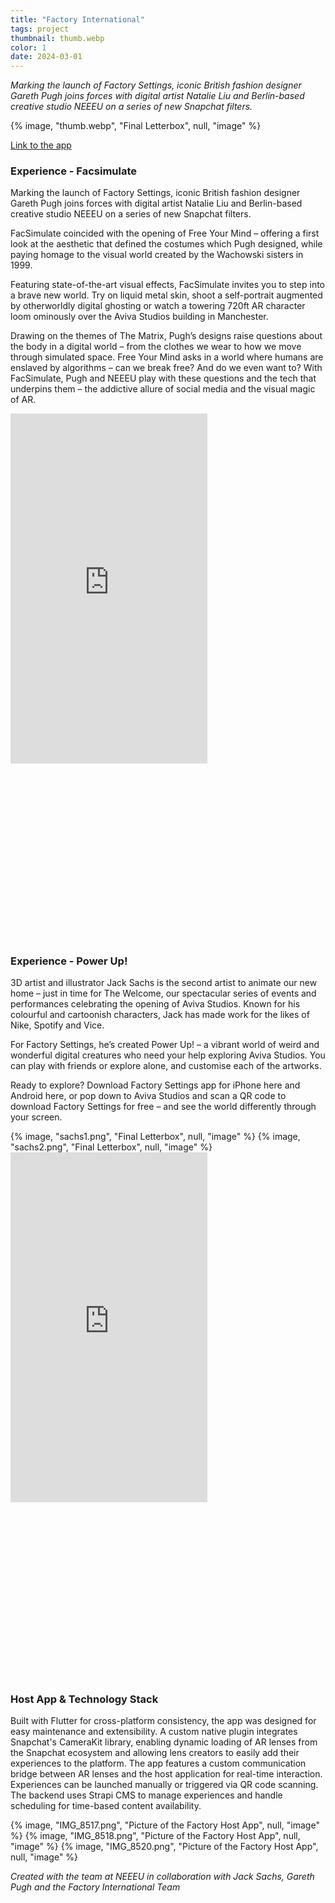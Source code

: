 ```yaml
---
title: "Factory International"
tags: project
thumbnail: thumb.webp
color: 1
date: 2024-03-01
---
```


*Marking the launch of Factory Settings, iconic British fashion designer Gareth Pugh joins forces with digital artist Natalie Liu and Berlin-based creative studio NEEEU on a series of new Snapchat filters.*

<span class="more"></span>

{% image, "thumb.webp", "Final Letterbox", null, "image" %}

[Link to the app](https://factoryinternational.org/whats-on/factory-settings/)

### Experience - Facsimulate

Marking the launch of Factory Settings, iconic British fashion designer Gareth Pugh joins forces with digital artist Natalie Liu and Berlin-based creative studio NEEEU on a series of new Snapchat filters.

FacSimulate coincided with the opening of Free Your Mind – offering a first look at the aesthetic that defined the costumes which Pugh designed, while paying homage to the visual world created by the Wachowski sisters in 1999.

Featuring state-of-the-art visual effects, FacSimulate invites you to step into a brave new world. Try on liquid metal skin, shoot a self-portrait augmented by otherworldly digital ghosting or watch a towering 720ft AR character loom ominously over the Aviva Studios building in Manchester.

Drawing on the themes of The Matrix, Pugh’s designs raise questions about the body in a digital world – from the clothes we wear to how we move through simulated space. Free Your Mind asks in a world where humans are enslaved by algorithms – can we break free? And do we even want to? With FacSimulate, Pugh and NEEEU play with these questions and the tech that underpins them – the addictive allure of social media and the visual magic of AR.

<div class="iframe-with-asp" style="padding-bottom: 56%;">
  <iframe width="315" height="560"
    src="https://www.youtube.com/embed/IXV6oP9jZj8"
    title="YouTube video player"
    frameborder="0"
    allow="accelerometer; autoplay; clipboard-write; encrypted-media; gyroscope; picture-in-picture; web-share"
    allowfullscreen></iframe>
</div>


### Experience - Power Up!

3D artist and illustrator Jack Sachs is the second artist to animate our new home – just in time for The Welcome, our spectacular series of events and performances celebrating the opening of Aviva Studios. Known for his colourful and cartoonish characters, Jack has made work for the likes of Nike, Spotify and Vice.

For Factory Settings, he’s created Power Up! – a vibrant world of weird and wonderful digital creatures who need your help exploring Aviva Studios. You can play with friends or explore alone, and customise each of the artworks.

Ready to explore? Download Factory Settings app for iPhone here and Android here, or pop down to Aviva Studios and scan a QR code to download Factory Settings for free – and see the world differently through your screen.

<div class="gallery">
  {% image, "sachs1.png", "Final Letterbox", null, "image" %}
  {% image, "sachs2.png", "Final Letterbox", null, "image" %}
</div>

<div class="iframe-with-asp" style="padding-bottom: 56%;">
  <iframe width="315" height="560"
    src="https://www.youtube.com/embed/7ZcexqFLPUk?si=imveIlYb1p1a3Hdj"
    title="YouTube video player"
    frameborder="0"
    allow="accelerometer; autoplay; clipboard-write; encrypted-media; gyroscope; picture-in-picture; web-share"
    allowfullscreen></iframe>
</div>

### Host App & Technology Stack

Built with Flutter for cross-platform consistency, the app was designed for easy maintenance and extensibility. A custom native plugin integrates Snapchat's CameraKit library, enabling dynamic loading of AR lenses from the Snapchat ecosystem and allowing lens creators to easily add their experiences to the platform.
The app features a custom communication bridge between AR lenses and the host application for real-time interaction. Experiences can be launched manually or triggered via QR code scanning. The backend uses Strapi CMS to manage experiences and handle scheduling for time-based content availability.

<div class="gallery">
  {% image, "IMG_8517.png", "Picture of the Factory Host App", null, "image" %}
  {% image, "IMG_8518.png", "Picture of the Factory Host App", null, "image" %}
  {% image, "IMG_8520.png", "Picture of the Factory Host App", null, "image" %}
</div>

*Created with the team at NEEEU in collaboration with Jack Sachs, Gareth Pugh and the Factory International Team*
